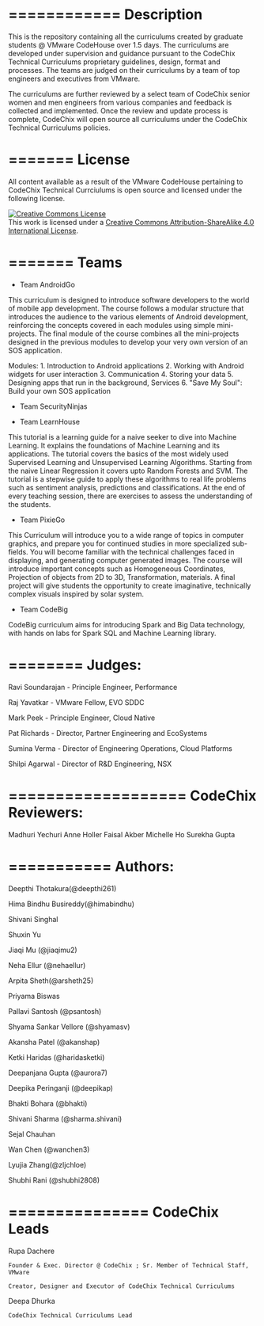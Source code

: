 
============
Description
============

This is the repository containing all the curriculums created by graduate students @ VMware CodeHouse over 1.5 days.
The curriculums are developed under supervision and guidance pursuant to the CodeChix Technical Curriculums 
proprietary guidelines, design, format and processes.
The teams are judged on their curriculums by a team of top engineers and executives from VMware.

The curriculums are further reviewed by a select team of CodeChix senior women and men engineers from various
companies and feedback is collected and implemented.  Once the review and update process is complete,
CodeChix will open source all curriculums under the CodeChix Technical Curriculums policies.


=======
License
=======

All content available as a result of the VMware CodeHouse pertaining to CodeChix Technical Currciulums is open source and licensed under the following license.

<a rel="license" href="http://creativecommons.org/licenses/by-sa/4.0/"><img alt="Creative Commons License" style="border-width:0" src="https://i.creativecommons.org/l/by-sa/4.0/88x31.png" /></a><br />This work is licensed under a <a rel="license" href="http://creativecommons.org/licenses/by-sa/4.0/">Creative Commons Attribution-ShareAlike 4.0 International License</a>.

=======
Teams
=======

- Team AndroidGo

This curriculum is designed to introduce software developers to the world of mobile app development. The course follows a modular structure that introduces the audience to the various elements of Android development, reinforcing the concepts covered in each modules using simple mini-projects. The final module of the course combines all the mini-projects designed in the previous modules to develop your very own version of an SOS application.

Modules: 1. Introduction to Android applications 2. Working with Android widgets for user interaction 3. Communication 4. Storing your data 5. Designing apps that run in the background, Services 6. "Save My Soul": Build your own SOS application

- Team SecurityNinjas

- Team LearnHouse

This tutorial is a learning guide for a naive seeker to dive into Machine Learning. It explains the foundations of Machine Learning and its applications. The tutorial covers the basics of the most widely used Supervised Learning and Unsupervised Learning Algorithms. Starting from the naive Linear Regression it covers upto Random Forests and SVM. The tutorial is a stepwise guide to apply these algorithms to real life problems such as sentiment analysis, predictions and classifications. At the end of every teaching session, there are exercises to assess the understanding of the students. 

- Team PixieGo

This Curriculum will introduce you to a wide range of topics in computer graphics, and prepare you for continued studies in more specialized sub-fields. You will become familiar with the technical challenges faced in displaying, and generating computer generated images. The course will introduce important concepts such as Homogeneous Coordinates, Projection of objects from 2D to 3D, Transformation, materials. A final project will give students the opportunity to create imaginative, technically complex visuals inspired by solar system.

- Team CodeBig

CodeBig curriculum aims for introducing Spark and Big Data technology, with hands on labs for Spark SQL and Machine Learning library.

========
Judges:
========

Ravi Soundarajan - Principle Engineer, Performance

Raj Yavatkar - VMware Fellow, EVO SDDC

Mark Peek - Principle Engineer, Cloud Native

Pat Richards - Director, Partner Engineering and EcoSystems

Sumina Verma - Director of Engineering Operations, Cloud Platforms

Shilpi Agarwal - Director of R&D Engineering, NSX

===================
CodeChix Reviewers:
===================

Madhuri Yechuri
Anne Holler
Faisal Akber
Michelle Ho
Surekha Gupta

===========
Authors:
===========

Deepthi Thotakura(@deepthi261)

Hima Bindhu Busireddy(@himabindhu)

Shivani Singhal

Shuxin Yu

Jiaqi Mu (@jiaqimu2)

Neha Ellur (@nehaellur)

Arpita Sheth(@arsheth25)

Priyama Biswas

Pallavi Santosh (@psantosh)

Shyama Sankar Vellore (@shyamasv)

Akansha Patel (@akanshap)

Ketki Haridas (@haridasketki)

Deepanjana Gupta (@aurora7)

Deepika Peringanji (@deepikap)

Bhakti Bohara (@bhakti)

Shivani Sharma (@sharma.shivani)

Sejal Chauhan

Wan Chen (@wanchen3)

Lyujia Zhang(@zljchloe)

Shubhi Rani (@shubhi2808)

===============
CodeChix Leads
===============

Rupa Dachere

	Founder & Exec. Director @ CodeChix ; Sr. Member of Technical Staff, VMware

	Creator, Designer and Executor of CodeChix Technical Curriculums

Deepa Dhurka

	CodeChix Technical Curriculums Lead



